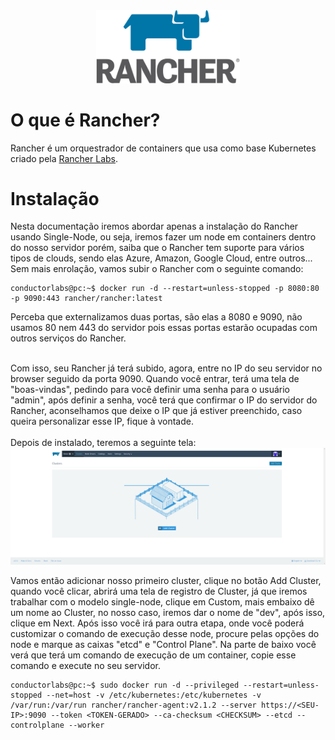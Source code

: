 <div align="center">
  <img src="./images/rancher-logo.png" width="230" title="Rancher" />
</div>

# O que é Rancher?
Rancher é um orquestrador de containers que usa como base Kubernetes criado pela <a href="https://rancher.com/">Rancher Labs</a>.

# Instalação
Nesta documentação iremos abordar apenas a instalação do Rancher usando Single-Node, ou seja, iremos fazer um node em containers dentro do nosso servidor 
porém, saiba que o Rancher tem suporte para vários tipos de clouds, sendo elas Azure, Amazon, Google Cloud, entre outros...
<br />
Sem mais enrolação, vamos subir o Rancher com o seguinte comando:
```console
conductorlabs@pc:~$ docker run -d --restart=unless-stopped -p 8080:80 -p 9090:443 rancher/rancher:latest
```
Perceba que externalizamos duas portas, são elas a 8080 e 9090, não usamos 80 nem 443 do servidor pois essas portas estarão ocupadas com outros serviços do Rancher.

<br />
Com isso, seu Rancher já terá subido, agora, entre no IP do seu servidor no browser seguido da porta 9090. Quando você entrar, terá uma tela de "boas-vindas", pedindo para você definir uma senha para o usuário "admin", após definir a senha, você terá que confirmar o IP do servidor do Rancher, aconselhamos que deixe o IP que já estiver preenchido, caso queira personalizar esse IP, fique à vontade.
<br /><br />
Depois de instalado, teremos a seguinte tela:
<br />
<img src="./images/instalacao-1.png" title="Primeira tela após a instalação" />
<br />

Vamos então adicionar nosso primeiro cluster, clique no botão Add Cluster, quando você clicar, abrirá uma tela de registro de Cluster, já que iremos trabalhar com o modelo single-node, clique em Custom, mais embaixo dê um nome ao Cluster, no nosso caso, iremos dar o nome de "dev", após isso, clique em Next. Após isso você irá para outra etapa, onde você poderá customizar o comando de execução desse node, procure pelas opções do node e marque as caixas "etcd" e "Control Plane". Na parte de baixo você verá que terá um comando de execução de um container, copie esse comando e execute no seu servidor.
```console
conductorlabs@pc:~$ sudo docker run -d --privileged --restart=unless-stopped --net=host -v /etc/kubernetes:/etc/kubernetes -v /var/run:/var/run rancher/rancher-agent:v2.1.2 --server https://<SEU-IP>:9090 --token <TOKEN-GERADO> --ca-checksum <CHECKSUM> --etcd --controlplane --worker
```
